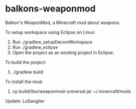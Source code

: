 balkons-weaponmod
=================

Balkon's WeaponMod, a Minecraft mod about weapons.

To setup workspace using Eclipse on Linux:
1. Run ./gradlew_setupDecomWorkspace
2. Run ./gradlew_eclipse
3. Open the project as an existing project in Eclipse.

To build the project:
1. ./gradlew build

To install the mod:
1.  cp build/libs/weaponmod-universal.jar ~/.minecraft/mods

Update: LeSanglier
